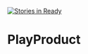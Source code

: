 [![Stories in Ready](https://badge.waffle.io/opinipm/PlayProduct.png?label=ready&title=Ready)](https://waffle.io/opinipm/PlayProduct)
# PlayProduct